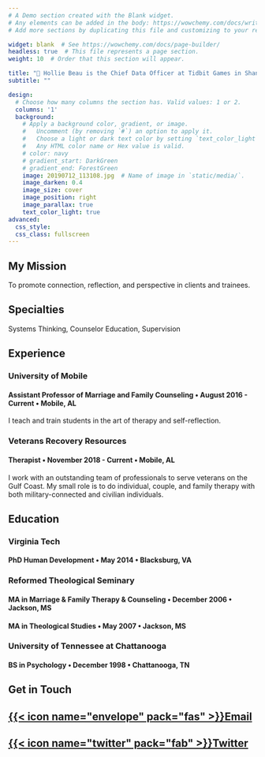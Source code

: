```yaml
---
# A Demo section created with the Blank widget.
# Any elements can be added in the body: https://wowchemy.com/docs/writing-markdown-latex/
# Add more sections by duplicating this file and customizing to your requirements.

widget: blank  # See https://wowchemy.com/docs/page-builder/
headless: true  # This file represents a page section.
weight: 10  # Order that this section will appear.

title: "👋 Hollie Beau is the Chief Data Officer at Tidbit Games in Shanghai."
subtitle: ""

design:
  # Choose how many columns the section has. Valid values: 1 or 2.
  columns: '1'
  background:
    # Apply a background color, gradient, or image.
    #   Uncomment (by removing `#`) an option to apply it.
    #   Choose a light or dark text color by setting `text_color_light`.
    #   Any HTML color name or Hex value is valid.
    # color: navy
    # gradient_start: DarkGreen
    # gradient_end: ForestGreen
    image: 20190712_113108.jpg  # Name of image in `static/media/`.
    image_darken: 0.4
    image_size: cover
    image_position: right
    image_parallax: true
    text_color_light: true
advanced:
  css_style:
  css_class: fullscreen
---
```


## My Mission

To promote connection, reflection, and perspective in clients and trainees. 

## Specialties

Systems Thinking, Counselor Education, Supervision

## Experience

### University of Mobile
#### Assistant Professor of Marriage and Family Counseling • August 2016 - Current • Mobile, AL 
I teach and train students in the art of therapy and self-reflection. 

### Veterans Recovery Resources
#### Therapist • November 2018 - Current • Mobile, AL
I work with an outstanding team of professionals to serve veterans on the Gulf Coast. My small role is to do individual, couple, and family therapy with both military-connected and civilian individuals. 

## Education

### Virginia Tech
#### PhD Human Development • May 2014 • Blacksburg, VA

### Reformed Theological Seminary
#### MA in Marriage & Family Therapy & Counseling • December 2006 • Jackson, MS
#### MA in Theological Studies • May 2007 • Jackson, MS

### University of Tennessee at Chattanooga
#### BS in Psychology • December 1998 • Chattanooga, TN

## Get in Touch

[{{< icon name="envelope" pack="fas" >}}Email](mailto:glenn@wghollingsworth.com)
---
[{{< icon name="twitter" pack="fab" >}}Twitter](https://twitter.com/wowchemy)   
---

